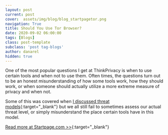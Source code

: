 ```yaml
---
layout: post
current: post
cover:  assets/img/blog/blog_startpagetor.png
navigation: True
title: Should You Use Tor Browser?
date: 2020-09-02 06:00:00
tags: [Blogs]
class: post-template
subclass: 'post tag-blogs'
author: danarel
hidden: true
---
```

One of the most popular questions I get at ThinkPrivacy is when to use certain tools and when not to use them. Often times, the questions turn out to be an honest misunderstanding of how some tools work, how they should work, or when someone should actually utilize a more extreme measure of privacy and when not.

Some of this was covered when [I discussed threat models](https://www.startpage.com/privacy-please/privacy-awareness/first-step-toward-privacy-design-threat-model?segment=danarel){:target="_blank"} but we all still fail to sometimes assess our actual threat level, or simply misunderstand the place certain tools have in this model.

[Read more at Startpage.com >>](https://www.startpage.com/privacy-please/privacy-advocate-articles/when-should-you-use-tor-browser){:target="_blank"}